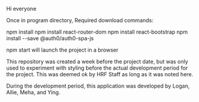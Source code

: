 Hi everyone

Once in program directory,
Required download commands:

npm install
npm install react-router-dom
npm install react-bootstrap
npm install --save @auth0/auth0-spa-js

npm start will launch the project in a browser

This repository was created a week before the project date, but was only used to experiment with styling before the actual development period for the project. This was deemed ok by HRF Staff as long as it was noted here.

During the development period, this application was developed by Logan, Allie, Meha, and Ying.
